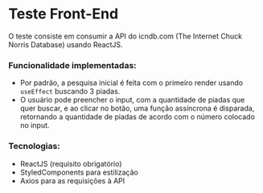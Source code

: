 # Teste Front-End

O teste consiste em consumir a API do icndb.com (The Internet Chuck Norris Database) usando ReactJS.

### Funcionalidade implementadas:
  - Por padrão, a pesquisa inicial é feita com o primeiro render usando ```useEffect``` buscando 3 piadas.
  - O usuário pode preencher o input, com a quantidade de piadas que quer buscar, e ao clicar no botão, uma função assíncrona é disparada, retornando a quantidade de piadas de acordo com o número colocado no input.

### Tecnologias:
  - ReactJS (requisito obrigatório)
  - StyledComponents para estilização
  - Axios para as requisições à API

